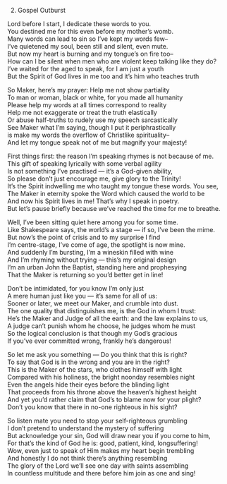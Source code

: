 2. Gospel Outburst  
  
Lord before I start, I dedicate these words to you.  
You destined me for this even before my mother’s womb.  
Many words can lead to sin so I’ve kept my words few–  
I’ve quietened my soul, been still and silent, even mute.  
But now my heart is burning and my tongue’s on fire too–  
How can I be silent when men who are violent keep talking like they do?  
I’ve waited for the aged to speak, for I am just a youth  
But the Spirit of God lives in me too and it’s him who teaches truth  
  
So Maker, here’s my prayer: Help me not show partiality  
To man or woman, black or white, for you made all humanity  
Please help my words at all times correspond to reality  
Help me not exaggerate or treat the truth elastically  
Or abuse half-truths to rudely use my speech sarcastically  
See Maker what I’m saying, though I put it periphrastically  
is make my words the overflow of Christlike spirituality–  
And let my tongue speak not of me but magnify your majesty!  
  
First things first: the reason I’m speaking rhymes is not because of me.  
This gift of speaking lyrically with some verbal agility  
Is not something I’ve practised — it’s a God-given ability,  
So please don’t just encourage me, give glory to the Trinity!  
It’s the Spirit indwelling me who taught my tongue these words. You see,  
The Maker in eternity spoke the Word which caused the world to be  
And now his Spirit lives in me! That’s why I speak in poetry.  
But let’s pause briefly because we’ve reached the time for me to breathe.  
  
Well, I’ve been sitting quiet here among you for some time.  
Like Shakespeare says, the world’s a stage — if so, I’ve been the mime.  
But now’s the point of crisis and to my surprise I find  
I’m centre-stage, I’ve come of age, the spotlight is now mine.  
And suddenly I’m bursting, I’m a wineskin filled with wine  
And I’m rhyming without trying — this’s my original design  
I’m an urban John the Baptist, standing here and prophesying  
That the Maker is returning so you’d better get in line!  
  
Don’t be intimidated, for you know I’m only just  
A mere human just like you — it’s same for all of us:  
Sooner or later, we meet our Maker, and crumble into dust.  
The one quality that distinguishes me, is the God in whom I trust:  
He’s the Maker and Judge of all the earth: and the law explains to us,  
A judge can’t punish whom he choose, he judges whom he must  
So the logical conclusion is that though my God’s gracious  
If you’ve ever committed wrong, frankly he’s dangerous!  
  
So let me ask you something — Do you think that this is right?  
To say that God is in the wrong and you are in the right?  
This is the Maker of the stars, who clothes himself with light  
Compared with his holiness, the bright noonday resembles night  
Even the angels hide their eyes before the blinding light  
That proceeds from his throne above the heaven’s highest height  
And yet you’d rather claim that God’s to blame now for your plight?  
Don’t you know that there in no-one righteous in his sight?  
  
So listen mate you need to stop your self-righteous grumbling  
I don’t pretend to understand the mystery of suffering  
But acknowledge your sin, God will draw near you if you come to him,  
For that’s the kind of God he is: good, patient, kind, longsuffering!  
Wow, even just to speak of Him makes my heart begin trembling  
And honestly I do not think there’s anything resembling  
The glory of the Lord we’ll see one day with saints assembling  
In countless multitude and there before him join as one and sing!  
  
